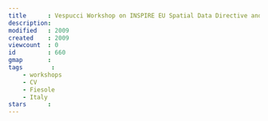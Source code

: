 ```yaml
---
title      : Vespucci Workshop on INSPIRE EU Spatial Data Directive and SDIs, Fiesole, Italy.
description: 
modified   : 2009
created    : 2009
viewcount  : 0
id         : 660
gmap       : 
tags        :
    - workshops
    - CV
    - Fiesole
    - Italy
stars      : 
---
```





